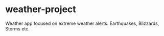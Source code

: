 # weather-project

Weather app focused on extreme weather alerts. Earthquakes, Blizzards, Storms etc.
